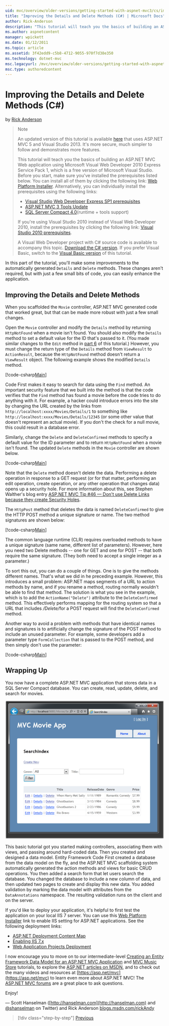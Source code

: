 ```yaml
---
uid: mvc/overview/older-versions/getting-started-with-aspnet-mvc3/cs/improving-the-details-and-delete-methods
title: "Improving the Details and Delete Methods (C#) | Microsoft Docs"
author: Rick-Anderson
description: "This tutorial will teach you the basics of building an ASP.NET MVC Web application using Microsoft Visual Web Developer 2010 Express Service Pack 1, which is..."
ms.author: aspnetcontent
manager: wpickett
ms.date: 01/12/2011
ms.topic: article
ms.assetid: 3f42edd9-c5b8-4712-9055-970f7d38e350
ms.technology: dotnet-mvc
msc.legacyurl: /mvc/overview/older-versions/getting-started-with-aspnet-mvc3/cs/improving-the-details-and-delete-methods
msc.type: authoredcontent
---
```

Improving the Details and Delete Methods (C#)
====================
by [Rick Anderson](https://github.com/Rick-Anderson)

> > [!NOTE]
> > An updated version of this tutorial is available [here](../../../getting-started/introduction/getting-started.md) that uses ASP.NET MVC 5 and Visual Studio 2013. It's more secure, much simpler to follow and demonstrates more features.
> 
> 
> This tutorial will teach you the basics of building an ASP.NET MVC Web application using Microsoft Visual Web Developer 2010 Express Service Pack 1, which is a free version of Microsoft Visual Studio. Before you start, make sure you've installed the prerequisites listed below. You can install all of them by clicking the following link: [Web Platform Installer](https://www.microsoft.com/web/gallery/install.aspx?appid=VWD2010SP1Pack). Alternatively, you can individually install the prerequisites using the following links:
> 
> - [Visual Studio Web Developer Express SP1 prerequisites](https://www.microsoft.com/web/gallery/install.aspx?appid=VWD2010SP1Pack)
> - [ASP.NET MVC 3 Tools Update](https://www.microsoft.com/web/gallery/install.aspx?appsxml=&amp;appid=MVC3)
> - [SQL Server Compact 4.0](https://www.microsoft.com/web/gallery/install.aspx?appid=SQLCE;SQLCEVSTools_4_0)(runtime + tools support)
> 
> If you're using Visual Studio 2010 instead of Visual Web Developer 2010, install the prerequisites by clicking the following link: [Visual Studio 2010 prerequisites](https://www.microsoft.com/web/gallery/install.aspx?appsxml=&amp;appid=VS2010SP1Pack).
> 
> A Visual Web Developer project with C# source code is available to accompany this topic. [Download the C# version](https://code.msdn.microsoft.com/Introduction-to-MVC-3-10d1b098). If you prefer Visual Basic, switch to the [Visual Basic version](../vb/intro-to-aspnet-mvc-3.md) of this tutorial.


In this part of the tutorial, you'll make some improvements to the automatically generated `Details` and `Delete` methods. These changes aren't required, but with just a few small bits of code, you can easily enhance the application.

## Improving the Details and Delete Methods

When you scaffolded the `Movie` controller, ASP.NET MVC generated code that worked great, but that can be made more robust with just a few small changes.

Open the `Movie` controller and modify the `Details` method by returning `HttpNotFound` when a movie isn't found. You should also modify the `Details` method to set a default value for the ID that's passed to it. (You made similar changes to the `Edit` method in [part 6](examining-the-edit-methods-and-edit-view.md) of this tutorial.) However, you must change the return type of the `Details` method from `ViewResult` to `ActionResult`, because the `HttpNotFound` method doesn't return a `ViewResult` object. The following example shows the modified `Details` method.

[!code-csharp[Main](improving-the-details-and-delete-methods/samples/sample1.cs)]

Code First makes it easy to search for data using the `Find` method. An important security feature that we built into the method is that the code verifies that the `Find` method has found a movie before the code tries to do anything with it. For example, a hacker could introduce errors into the site by changing the URL created by the links from `http://localhost:xxxx/Movies/Details/1` to something like `http://localhost:xxxx/Movies/Details/12345` (or some other value that doesn't represent an actual movie). If you don't the check for a null movie, this could result in a database error.

Similarly, change the `Delete` and `DeleteConfirmed` methods to specify a default value for the ID parameter and to return `HttpNotFound` when a movie isn't found. The updated `Delete` methods in the `Movie` controller are shown below.

[!code-csharp[Main](improving-the-details-and-delete-methods/samples/sample2.cs)]

Note that the `Delete` method doesn't delete the data. Performing a delete operation in response to a GET request (or for that matter, performing an edit operation, create operation, or any other operation that changes data) opens up a security hole. For more information about this, see Stephen Walther's blog entry [ASP.NET MVC Tip #46 — Don't use Delete Links because they create Security Holes](http://stephenwalther.com/blog/archive/2009/01/21/asp.net-mvc-tip-46-ndash-donrsquot-use-delete-links-because.aspx).

The `HttpPost` method that deletes the data is named `DeleteConfirmed` to give the HTTP POST method a unique signature or name. The two method signatures are shown below:

[!code-csharp[Main](improving-the-details-and-delete-methods/samples/sample3.cs)]

The common language runtime (CLR) requires overloaded methods to have a unique signature (same name, different list of parameters). However, here you need two Delete methods -- one for GET and one for POST -- that both require the same signature. (They both need to accept a single integer as a parameter.)

To sort this out, you can do a couple of things. One is to give the methods different names. That's what we did in he preceding example. However, this introduces a small problem: ASP.NET maps segments of a URL to action methods by name, and if you rename a method, routing normally wouldn't be able to find that method. The solution is what you see in the example, which is to add the `ActionName("Delete")` attribute to the `DeleteConfirmed` method. This effectively performs mapping for the routing system so that a URL that includes <em>/Delete/</em>for a POST request will find the `DeleteConfirmed` method.

Another way to avoid a problem with methods that have identical names and signatures is to artificially change the signature of the POST method to include an unused parameter. For example, some developers add a parameter type `FormCollection` that is passed to the POST method, and then simply don't use the parameter:

[!code-csharp[Main](improving-the-details-and-delete-methods/samples/sample4.cs)]

## Wrapping Up

You now have a complete ASP.NET MVC application that stores data in a SQL Server Compact database. You can create, read, update, delete, and search for movies.

![](improving-the-details-and-delete-methods/_static/image1.png)

This basic tutorial got you started making controllers, associating them with views, and passing around hard-coded data. Then you created and designed a data model. Entity Framework Code First created a database from the data model on the fly, and the ASP.NET MVC scaffolding system automatically generated the action methods and views for basic CRUD operations. You then added a search form that let users search the database. You changed the database to include a new column of data, and then updated two pages to create and display this new data. You added validation by marking the data model with attributes from the `DataAnnotations` namespace. The resulting validation runs on the client and on the server.

If you'd like to deploy your application, it's helpful to first test the application on your local IIS 7 server. You can use this [Web Platform Installer](https://www.microsoft.com/web/gallery/install.aspx?appsxml=&amp;appid=ASPNET;) link to enable IIS setting for ASP.NET applications. See the following deployment links:

- [ASP.NET Deployment Content Map](https://msdn.microsoft.com/library/dd394698.aspx)
- [Enabling IIS 7.x](https://blogs.msdn.com/b/rickandy/archive/2011/03/14/enabling-iis-7-x-on-windows-7-vista-sp1-windows-2008-windows-2008-r2.aspx)
- [Web Application Projects Deployment](https://msdn.microsoft.com/library/dd394698.aspx)

I now encourage you to move on to our intermediate-level [Creating an Entity Framework Data Model for an ASP.NET MVC Application](../../../getting-started/getting-started-with-ef-using-mvc/creating-an-entity-framework-data-model-for-an-asp-net-mvc-application.md) and [MVC Music Store](../../mvc-music-store/mvc-music-store-part-1.md) tutorials, to explore the [ASP.NET articles on MSDN](https://msdn.microsoft.com/library/gg416514(VS.98).aspx), and to check out the many videos and resources at [https://asp.net/mvc](https://asp.net/mvc) to learn even more about ASP.NET MVC! The [ASP.NET MVC forums](https://forums.asp.net/1146.aspx) are a great place to ask questions.

Enjoy!

— Scott Hanselman ([http://hanselman.com](http://hanselman.com) and [@shanselman](http://twitter.com/shanselman) on Twitter) and Rick Anderson [blogs.msdn.com/rickAndy](https://blogs.msdn.com/rickAndy)

> [!div class="step-by-step"]
> [Previous](adding-validation-to-the-model.md)
